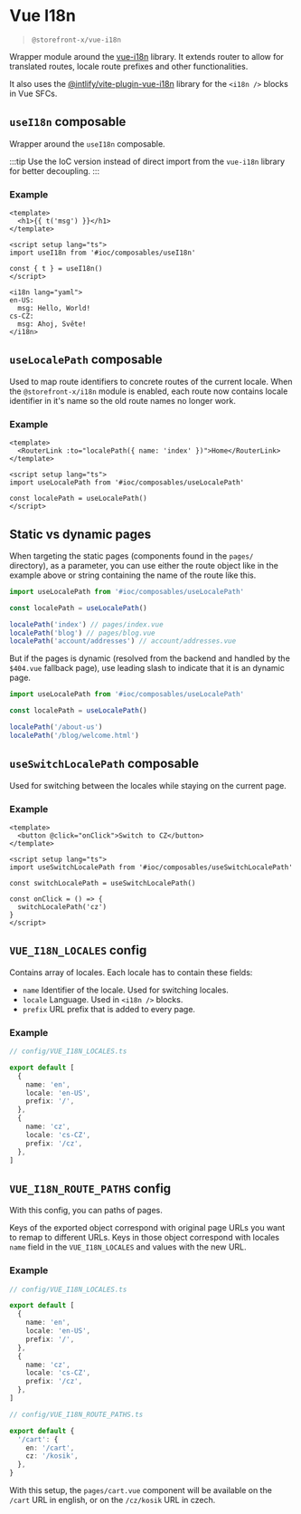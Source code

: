 # Vue I18n

> `@storefront-x/vue-i18n`

Wrapper module around the [vue-i18n](https://www.npmjs.com/package/vue-i18n) library. It extends router to allow for translated routes, locale route prefixes and other functionalities.

It also uses the [@intlify/vite-plugin-vue-i18n](https://www.npmjs.com/package/@intlify/vite-plugin-vue-i18n) library for the `<i18n />` blocks in Vue SFCs.

## `useI18n` composable

Wrapper around the `useI18n` composable.

:::tip
Use the IoC version instead of direct import from the `vue-i18n` library for better decoupling.
:::

### Example

```vue
<template>
  <h1>{{ t('msg') }}</h1>
</template>

<script setup lang="ts">
import useI18n from '#ioc/composables/useI18n'

const { t } = useI18n()
</script>

<i18n lang="yaml">
en-US:
  msg: Hello, World!
cs-CZ:
  msg: Ahoj, Světe!
</i18n>
```

## `useLocalePath` composable

Used to map route identifiers to concrete routes of the current locale. When the `@storefront-x/i18n` module is enabled, each route now contains locale identifier in it's name so the old route names no longer work.

### Example

```vue
<template>
  <RouterLink :to="localePath({ name: 'index' })">Home</RouterLink>
</template>

<script setup lang="ts">
import useLocalePath from '#ioc/composables/useLocalePath'

const localePath = useLocalePath()
</script>
```

## Static vs dynamic pages

When targeting the static pages (components found in the `pages/` directory), as a parameter, you can use either the route object like in the example above or string containing the name of the route like this.

```typescript
import useLocalePath from '#ioc/composables/useLocalePath'

const localePath = useLocalePath()

localePath('index') // pages/index.vue
localePath('blog') // pages/blog.vue
localePath('account/addresses') // account/addresses.vue
```

But if the pages is dynamic (resolved from the backend and handled by the `$404.vue` fallback page), use leading slash to indicate that it is an dynamic page.

```typescript
import useLocalePath from '#ioc/composables/useLocalePath'

const localePath = useLocalePath()

localePath('/about-us')
localePath('/blog/welcome.html')
```

## `useSwitchLocalePath` composable

Used for switching between the locales while staying on the current page.

### Example

```vue
<template>
  <button @click="onClick">Switch to CZ</button>
</template>

<script setup lang="ts">
import useSwitchLocalePath from '#ioc/composables/useSwitchLocalePath'

const switchLocalePath = useSwitchLocalePath()

const onClick = () => {
  switchLocalePath('cz')
}
</script>
```

## `VUE_I18N_LOCALES` config

Contains array of locales. Each locale has to contain these fields:

- `name` Identifier of the locale. Used for switching locales.
- `locale` Language. Used in `<i18n />` blocks.
- `prefix` URL prefix that is added to every page.

### Example

```ts
// config/VUE_I18N_LOCALES.ts

export default [
  {
    name: 'en',
    locale: 'en-US',
    prefix: '/',
  },
  {
    name: 'cz',
    locale: 'cs-CZ',
    prefix: '/cz',
  },
]
```

## `VUE_I18N_ROUTE_PATHS` config

With this config, you can paths of pages.

Keys of the exported object correspond with original page URLs you want to remap to different URLs. Keys in those object correspond with locales `name` field in the `VUE_I18N_LOCALES` and values with the new URL.

### Example

```ts
// config/VUE_I18N_LOCALES.ts

export default [
  {
    name: 'en',
    locale: 'en-US',
    prefix: '/',
  },
  {
    name: 'cz',
    locale: 'cs-CZ',
    prefix: '/cz',
  },
]
```

```ts
// config/VUE_I18N_ROUTE_PATHS.ts

export default {
  '/cart': {
    en: '/cart',
    cz: '/kosik',
  },
}
```

With this setup, the `pages/cart.vue` component will be available on the `/cart` URL in english, or on the `/cz/kosik` URL in czech.
